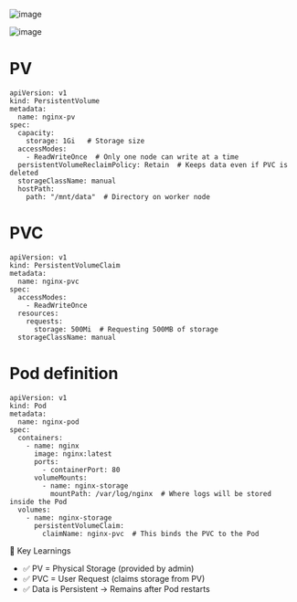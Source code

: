 ![image](https://github.com/user-attachments/assets/d2292b8b-c2cf-487e-bf22-d29aaa59106e)


![image](https://github.com/user-attachments/assets/d2be735b-e5ba-437f-a83c-0c599940667e)

# PV
```
apiVersion: v1
kind: PersistentVolume
metadata:
  name: nginx-pv
spec:
  capacity:
    storage: 1Gi   # Storage size
  accessModes:
    - ReadWriteOnce  # Only one node can write at a time
  persistentVolumeReclaimPolicy: Retain  # Keeps data even if PVC is deleted
  storageClassName: manual
  hostPath:
    path: "/mnt/data"  # Directory on worker node
```

# PVC
```
apiVersion: v1
kind: PersistentVolumeClaim
metadata:
  name: nginx-pvc
spec:
  accessModes:
    - ReadWriteOnce
  resources:
    requests:
      storage: 500Mi  # Requesting 500MB of storage
  storageClassName: manual
```

# Pod definition
```
apiVersion: v1
kind: Pod
metadata:
  name: nginx-pod
spec:
  containers:
    - name: nginx
      image: nginx:latest
      ports:
        - containerPort: 80
      volumeMounts:
        - name: nginx-storage
          mountPath: /var/log/nginx  # Where logs will be stored inside the Pod
  volumes:
    - name: nginx-storage
      persistentVolumeClaim:
        claimName: nginx-pvc  # This binds the PVC to the Pod
```


📌 Key Learnings
- ✅ PV = Physical Storage (provided by admin)
- ✅ PVC = User Request (claims storage from PV)
- ✅ Data is Persistent → Remains after Pod restarts

